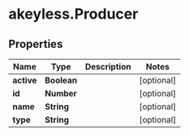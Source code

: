 # akeyless.Producer

## Properties

Name | Type | Description | Notes
------------ | ------------- | ------------- | -------------
**active** | **Boolean** |  | [optional] 
**id** | **Number** |  | [optional] 
**name** | **String** |  | [optional] 
**type** | **String** |  | [optional] 


